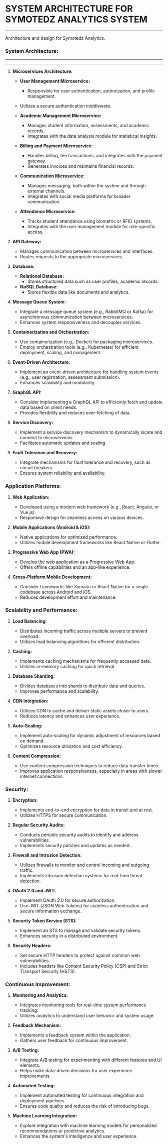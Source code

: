 # SYSTEM ARCHITECTURE FOR SYMOTEDZ ANALYTICS SYSTEM 
_______________________________________________________________________________________________________________________________________

Architecture and design for Symotedz Analytics.

### System Architecture:
_________________________________________________________________________________________________________________________________________
_________________________________________________________________________________________________________________________________________

1. **Microservices Architecture:**
   - **User Management Microservice:**
     - Responsible for user authentication, authorization, and profile management.
   - Utilizes a secure authentication middleware.

   - **Academic Management Microservice:**
     - Manages student information, assessments, and academic records.
     - Integrates with the data analysis module for statistical insights.

   - **Billing and Payment Microservice:**
     - Handles billing, fee transactions, and integrates with the payment gateway.
     - Generates invoices and maintains financial records.

   - **Communication Microservice:**
     - Manages messaging, both within the system and through external channels.
     - Integrates with social media platforms for broader communication.

   - **Attendance Microservice:**
     - Tracks student attendance using biometric or RFID systems.
     - Integrates with the user management module for role-specific access.

2. **API Gateway:**
   - Manages communication between microservices and interfaces.
   - Routes requests to the appropriate microservices.

3. **Database:**
   - **Relational Database:**
     - Stores structured data such as user profiles, academic records.
   - **NoSQL Database:**
     - Stores flexible data like documents and analytics.

4. **Message Queue System:**
   - Integrate a message queue system (e.g., RabbitMQ or Kafka) for asynchronous communication between microservices.
   - Enhances system responsiveness and decouples services.

5. **Containerization and Orchestration:**
   - Use containerization (e.g., Docker) for packaging microservices.
   - Employ orchestration tools (e.g., Kubernetes) for efficient deployment, scaling, and management.

3. **Event-Driven Architecture:**
   - Implement an event-driven architecture for handling system events (e.g., user registration, assessment submission).
   - Enhances scalability and modularity.

5. **GraphQL API:**
   - Consider implementing a GraphQL API to efficiently fetch and update data based on client needs.
   - Provides flexibility and reduces over-fetching of data.

6. **Service Discovery:**
   - Implement a service discovery mechanism to dynamically locate and connect to microservices.
   - Facilitates automatic updates and scaling.

7. **Fault Tolerance and Recovery:**
   - Integrate mechanisms for fault tolerance and recovery, such as circuit breakers.
   - Ensures system reliability and availability.

### Application Platforms:          

1. **Web Application:**
   - Developed using a modern web framework (e.g., React, Angular, or Vue.js).
   - Responsive design for seamless access on various devices.

2. **Mobile Applications (Android & iOS):**
   - Native applications for optimized performance.
   - Utilizes mobile development frameworks like React Native or Flutter.

3. **Progressive Web App (PWA):**
   - Develop the web application as a Progressive Web App.
   - Offers offline capabilities and an app-like experience.

4. **Cross-Platform Mobile Development:**
   - Consider frameworks like Xamarin or React Native for a single codebase across Android and iOS.
   - Reduces development effort and maintenance.

### Scalability and Performance:

1. **Load Balancing:**
   - Distributes incoming traffic across multiple servers to prevent overload.
   - Utilizes load balancing algorithms for efficient distribution.

2. **Caching:**
   - Implements caching mechanisms for frequently accessed data.
   - Utilizes in-memory caching for quick retrieval.

3. **Database Sharding:**
   - Divides databases into shards to distribute data and queries.
   - Improves performance and scalability.

4. **CDN Integration:**
   - Utilizes CDN to cache and deliver static assets closer to users.
   - Reduces latency and enhances user experience.


5. **Auto-Scaling:**
   - Implement auto-scaling for dynamic adjustment of resources based on demand.
   - Optimizes resource utilization and cost efficiency.

6. **Content Compression:**
   - Use content compression techniques to reduce data transfer times.
   - Improves application responsiveness, especially in areas with slower internet connections.

### Security:
                
1. **Encryption:**
   - Implements end-to-end encryption for data in transit and at rest.
   - Utilizes HTTPS for secure communication.

2. **Regular Security Audits:**
   - Conducts periodic security audits to identify and address vulnerabilities.
   - Implements security patches and updates as needed.

3. **Firewall and Intrusion Detection:**
   - Utilizes firewalls to monitor and control incoming and outgoing traffic.
   - Implements intrusion detection systems for real-time threat detection.

4. **OAuth 2.0 and JWT:**
   - Implement OAuth 2.0 for secure authorization.
   - Use JWT (JSON Web Tokens) for stateless authentication and secure information exchange.

5. **Security Token Service (STS):**
   - Implement an STS to manage and validate security tokens.
   - Enhances security in a distributed environment.

6. **Security Headers:**
   - Set secure HTTP headers to protect against common web vulnerabilities.
   - Includes headers like Content Security Policy (CSP) and Strict Transport Security (HSTS).

### Continuous Improvement:

1. **Monitoring and Analytics:**
   - Integrates monitoring tools for real-time system performance tracking.
   - Utilizes analytics to understand user behavior and system usage.

2. **Feedback Mechanism:**
   - Implements a feedback system within the application.
   - Gathers user feedback for continuous improvement.

3. **A/B Testing:**
   - Integrate A/B testing for experimenting with different features and UI elements.
   - Helps make data-driven decisions for user experience improvements.

4. **Automated Testing:**
   - Implement automated testing for continuous integration and deployment pipelines.
   - Ensures code quality and reduces the risk of introducing bugs.

5. **Machine Learning Integration:**
   - Explore integration with machine learning models for personalized recommendations or predictive analytics.
   - Enhances the system's intelligence and user experience.







